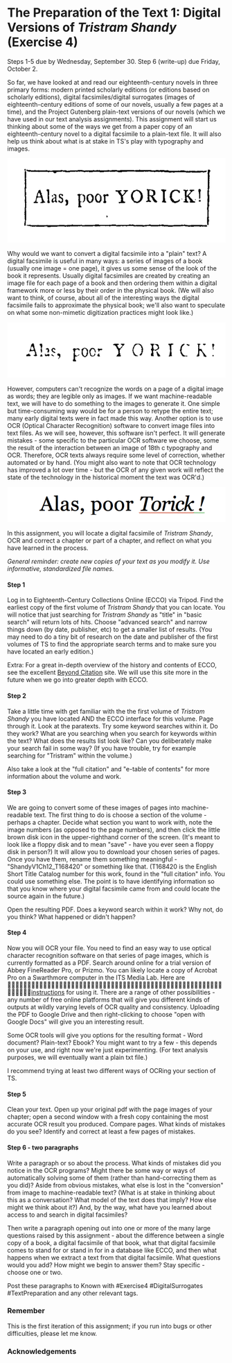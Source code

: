 # The Preparation of the Text 1: Digital Versions of *Tristram Shandy* (Exercise 4)

Steps 1-5 due by Wednesday, September 30. Step 6 (write-up) due Friday, October 2.

So far, we have looked at and read our eighteenth-century novels in three primary forms: modern printed scholarly editions (or editions based on scholarly editions), digital facsimiles/digital surrogates (images of eighteenth-century editions of some of our novels, usually a few pages at a time), and the Project Gutenberg plain-text versions of our novels (which we have used in our text analysis assignments). This assignment will start us thinking about some of the ways we get from a paper copy of an eighteenth-century novel to a digital facsimile to a plain-text file. It will also help us think about what is at stake in TS's play with typography and images.

![ALAS 1](/Images/ALAS_1.png)

Why would we want to convert a digital facsimile into a "plain" text? A digital facsimile is useful in many ways: a series of images of a book (usually one image = one page), it gives us some sense of the look of the book it represents. Usually digital facsimiles are created by creating an image file for each page of a book and then ordering them within a digital framework more or less by their order in the physical book. (We will also want to think, of course, about all of the interesting ways the digital facsimile fails to approximate the physical book; we'll also want to speculate on what some non-mimetic digitization practices might look like.)

![ALAS 2](/Images/ALAS_2.PNG)

However, computers can't recognize the words on a page of a digital image as words; they are legible only as images. If we want machine-readable text, we will have to do something to the images to generate it. One simple but time-consuming way would be for a person to retype the entire text; many early digital texts were in fact made this way. Another option is to use OCR (Optical Character Recognition) software to convert image files into text files. As we will see, however, this software isn't perfect. It will generate mistakes - some specific to the particular OCR software we choose, some the result of the interaction between an image of 18th c typography and OCR. Therefore, OCR texts always require some level of correction, whether automated or by hand. (You might also want to note that OCR technology has improved a lot over time - but the OCR of any given work will reflect the state of the technology in the historical moment the text was OCR'd.)

![ALAS 3](/Images/ALAS_3.png)

In this assignment, you will locate a digital facsimile of *Tristram Shandy*, OCR and correct a chapter or part of a chapter, and reflect on what you have learned in the process.

*General reminder: create new copies of your text as you modify it. Use informative, standardized file names.*

#### Step 1

Log in to Eighteenth-Century Collections Online (ECCO) via Tripod. Find the earliest copy of the first volume of *Tristram Shandy* that you can locate. You will notice that just searching for *Tristram Shandy* as "title" in "basic search" will return lots of hits. Choose "advanced search" and narrow things down (by date, publisher, etc) to get a smaller list of results. (You may need to do a tiny bit of research on the date and publisher of the first volumes of TS to find the appropriate search terms and to make sure you have located an early edition.)

Extra: For a great in-depth overview of the history and contents of ECCO, see the excellent [Beyond Citation](http://www.beyondcitation.org/eighteenth-century-collections-online-ecco/) site. We will use this site more in the future when we go into greater depth with ECCO.

#### Step 2

Take a little time with get familiar with the the first volume of *Tristram Shandy* you have located AND the ECCO interface for this volume. Page through it. Look at the paratexts. Try some keyword searches within it. Do they work? What are you searching when you search for keywords within the text? What does the results list look like?  Can you deliberately make your search fail in some way? (If you have trouble, try for example searching for "Tristram" within the volume.)

Also take a look at the "full citation" and "e-table of contents"  for more information about the volume and work.

#### Step 3

We are going to convert some of these images of pages into machine-readable text. The first thing to do is choose a section of the volume - perhaps a chapter. Decide what section you want to work with, note the image numbers (as opposed to the page numbers), and then click the little brown disk icon in the upper-righthand corner of the screen. (It's meant to look like a floppy disk and to mean "save" - have you ever seen a floppy disk in person?) It will allow you to download your chosen series of pages. Once you have them, rename them something meaningful -  "ShandyV1Ch12_T168420" or something like that.  (T168420 is the English Short Title Catalog number for this work, found in the "full citation" info. You could use something else. The point is to have identifying information so that you know where your digital facsimile came from and could locate the source again in the future.)

Open the resulting PDF. Does a keyword search within it work? Why not, do you think? What happened or didn't happen?

#### Step 4

Now you will OCR your file. You need to find an easy way to use optical character recognition software on that series of page images, which is currently formatted as a PDF. Search around online for a trial version of Abbey FineReader Pro, or Prizmo. You can likely locate a copy of Acrobat Pro on a Swarthmore computer in the ITS Media Lab. Here are [instructions](https://acrobat.adobe.com/us/en/how-to/ocr-software-convert-pdf-to-text.html) for using it. There are a range of other possibilities - any number of free online platforms that will give you different kinds of outputs at wildly varying levels of OCR quality and consistency. Uploading the PDF to Google Drive and then right-clicking to choose "open with Google Docs" will give you an interesting result.

Some OCR tools will give you options for the resulting format - Word document? Plain-text? Ebook? You might want to try a few - this depends on your use, and right now we're just experimenting. (For text analysis purposes, we will eventually want a plain txt file.)

I recommend trying at least two different ways of OCRing your section of TS.

#### Step 5

Clean your text. Open up your original pdf with the page images of your chapter; open a second window with a fresh copy containing the most accurate OCR result you produced. Compare pages. What kinds of mistakes do you see? Identify and correct at least a few pages of mistakes.

#### Step 6 - two paragraphs

Write a paragraph or so about the process. What kinds of mistakes did you notice in the OCR programs? Might there be some way or ways of automatically solving some of them (rather than hand-correcting them as you did)? Aside from obvious mistakes, what else is lost in the "conversion" from image to machine-readable text? (What is at stake in thinking about this as a conversation? What model of the text does that imply? How else might we think about it?) And, by the way, what have you learned about access to and search in digital facsimiles?

Then write a paragraph opening out into one or more of the many large questions raised by this assignment - about the difference between a single copy of a book, a digital facsimile of that book, what that digital facsimile comes to stand for or stand in for in a database like ECCO, and then what happens when we extract a text from that digital facsimile. What questions would you add? How might we begin to answer them? Stay specific - choose one or two.

Post these paragraphs to Known with #Exercise4 #DigitalSurrogates #TextPreparation and any other relevant tags.

### Remember

This is the first iteration of this assignment; if you run into bugs or other difficulties, please let me know.

### Acknowledgements

